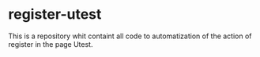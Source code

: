 # register-utest
This is a repository whit containt all code to automatization of the action of register in the page Utest.
